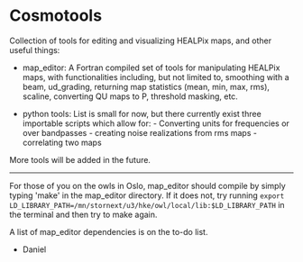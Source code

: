 # Cosmotools
Collection of tools for editing and visualizing HEALPix maps, and other useful things:

- map_editor:
  A Fortran compiled set of tools for manipulating HEALPix maps, with functionalities including, 
  but not limited to, smoothing with a beam, ud_grading, returning map statistics (mean, min, max, rms),
  scaline, converting QU maps to P, threshold masking, etc.

- python tools:
  List is small for now, but there currently exist three importable scripts which allow for:
       - Converting units for frequencies or over bandpasses
       - creating noise realizations from rms maps
       - correlating two maps

More tools will be added in the future.

---------------------------------------------------

For those of you on the owls in Oslo, map_editor should compile by simply typing 'make' in the map_editor 
directory. If it does not, try running `export LD_LIBRARY_PATH=/mn/stornext/u3/hke/owl/local/lib:$LD_LIBRARY_PATH`
in the terminal and then try to make again.

A list of map_editor dependencies is on the to-do list.

- Daniel

